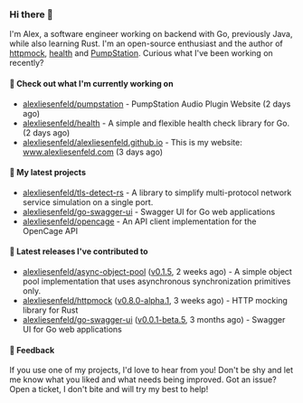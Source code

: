 ### Hi there 👋

I'm Alex, a software engineer working on backend with Go, previously Java, while also learning Rust.
I'm an open-source enthusiast and the author of [httpmock](https://github.com/alexliesenfeld/httpmock),
[health](https://github.com/alexliesenfeld/health) and [PumpStation](http://pumpstation.alexander-liesenfeld.com). 
Curious what I've been working on recently?

#### 👷 Check out what I'm currently working on

- [alexliesenfeld/pumpstation](https://github.com/alexliesenfeld/pumpstation) - PumpStation Audio Plugin Website (2 days ago)
- [alexliesenfeld/health](https://github.com/alexliesenfeld/health) - A simple and flexible health check library for Go. (2 days ago)
- [alexliesenfeld/alexliesenfeld.github.io](https://github.com/alexliesenfeld/alexliesenfeld.github.io) - This is my website: www.alexliesenfeld.com (3 days ago)

#### 🌱 My latest projects

- [alexliesenfeld/tls-detect-rs](https://github.com/alexliesenfeld/tls-detect-rs) - A library to simplify multi-protocol network service simulation on a single port.
- [alexliesenfeld/go-swagger-ui](https://github.com/alexliesenfeld/go-swagger-ui) - Swagger UI for Go web applications
- [alexliesenfeld/opencage](https://github.com/alexliesenfeld/opencage) - An API client implementation for the OpenCage API

#### 🔭 Latest releases I've contributed to

- [alexliesenfeld/async-object-pool](https://github.com/alexliesenfeld/async-object-pool) ([v0.1.5](https://github.com/alexliesenfeld/async-object-pool/releases/tag/v0.1.5), 2 weeks ago) - A simple object pool implementation that uses asynchronous synchronization primitives only. 
- [alexliesenfeld/httpmock](https://github.com/alexliesenfeld/httpmock) ([v0.8.0-alpha.1](https://github.com/alexliesenfeld/httpmock/releases/tag/v0.8.0-alpha.1), 3 weeks ago) - HTTP mocking library for Rust
- [alexliesenfeld/go-swagger-ui](https://github.com/alexliesenfeld/go-swagger-ui) ([v0.0.1-beta.5](https://github.com/alexliesenfeld/go-swagger-ui/releases/tag/v0.0.1-beta.5), 3 months ago) - Swagger UI for Go web applications

#### 💬 Feedback

If you use one of my projects, I'd love to hear from you! Don't be shy and let me know what you liked
and what needs being improved. Got an issue? Open a ticket, I don't bite and will try my best to help!
